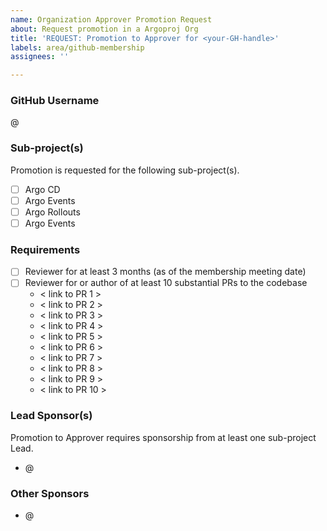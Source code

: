 ```yaml
---
name: Organization Approver Promotion Request
about: Request promotion in a Argoproj Org
title: 'REQUEST: Promotion to Approver for <your-GH-handle>'
labels: area/github-membership
assignees: ''

---
```


### GitHub Username

@<your-GH-handle>

### Sub-project(s)

Promotion is requested for the following sub-project(s). 

- [ ] Argo CD
- [ ] Argo Events
- [ ] Argo Rollouts
- [ ] Argo Events

### Requirements


- [ ] Reviewer for at least 3 months (as of the membership meeting date)
- [ ] Reviewer for or author of at least 10 substantial PRs to the codebase
   - < link to PR 1 >
   - < link to PR 2 >
   - < link to PR 3 >
   - < link to PR 4 >
   - < link to PR 5 >
   - < link to PR 6 >
   - < link to PR 7 >
   - < link to PR 8 >
   - < link to PR 9 >
   - < link to PR 10 >

### Lead Sponsor(s)

Promotion to Approver requires sponsorship from at least one sub-project Lead.

- @<sponsor-1>

### Other Sponsors

- @<sponsor-1>
